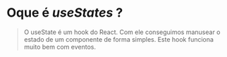 # Oque é _useStates_ ?

> O useState é um hook do React. Com ele conseguimos manusear o estado de um componente de forma simples. Este hook funciona muito bem com eventos.
